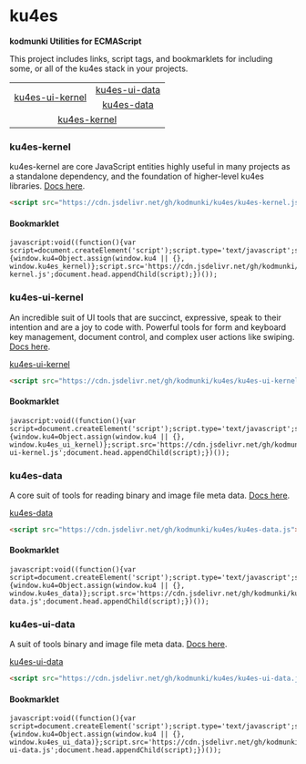 # ku4es
**kodmunki Utilities for ECMAScript**

This project includes links, script tags, and bookmarklets for including some, or all of the 
ku4es stack in your projects.

<table>
    <tr>
        <td rowspan="2" style="text-align:center">
            <a href="#ku4es-ui-kernel">ku4es-ui-kernel</a>
        </td>
        <td style="text-align:center">
            <a href="#ku4es-ui-data">ku4es-ui-data</a>
        </td>
    </tr>
    <tr>
        <td style="text-align:center">
            <a href="#ku4es-data">ku4es-data</a>
        </td>
    </tr>
    <tr>
        <td colspan="2" style="text-align:center">
            <a href="#ku4es-kernel">ku4es-kernel</a>
        </td>
    </tr>
</table>

### ku4es-kernel

ku4es-kernel are core JavaScript entities highly useful in many projects
as a standalone dependency, and the foundation of higher-level ku4es libraries.
[Docs here](ku4es-kernel.api.md).

```html
<script src="https://cdn.jsdelivr.net/gh/kodmunki/ku4es/ku4es-kernel.js"></script>
```

#### Bookmarklet

```
javascript:void((function(){var script=document.createElement('script');script.type='text/javascript';script.onload=function(){window.ku4=Object.assign(window.ku4 || {}, window.ku4es_kernel)};script.src='https://cdn.jsdelivr.net/gh/kodmunki/ku4es/ku4es-kernel.js';document.head.appendChild(script);})());
```

### ku4es-ui-kernel

An incredible suit of UI tools that are succinct, expressive, speak to their
intention and are a joy to code with. Powerful tools for form and keyboard key
management, document control, and complex user actions like swiping.
[Docs here](ku4es-ui-kernel.api.md).

[ku4es-ui-kernel](https://cdn.jsdelivr.net/gh/kodmunki/ku4es/ku4es-ui-kernel.js)

```html
<script src="https://cdn.jsdelivr.net/gh/kodmunki/ku4es/ku4es-ui-kernel.js"></script>
```

#### Bookmarklet

```
javascript:void((function(){var script=document.createElement('script');script.type='text/javascript';script.onload=function(){window.ku4=Object.assign(window.ku4 || {}, window.ku4es_ui_kernel)};script.src='https://cdn.jsdelivr.net/gh/kodmunki/ku4es/ku4es-ui-kernel.js';document.head.appendChild(script);})());
```


### ku4es-data

A core suit of tools for reading binary and image file meta data.
[Docs here](ku4es-data.api.md).

[ku4es-data](https://cdn.jsdelivr.net/gh/kodmunki/ku4es/ku4es-data.js)

```html
<script src="https://cdn.jsdelivr.net/gh/kodmunki/ku4es/ku4es-data.js"></script>
```

#### Bookmarklet

```
javascript:void((function(){var script=document.createElement('script');script.type='text/javascript';script.onload=function(){window.ku4=Object.assign(window.ku4 || {}, window.ku4es_data)};script.src='https://cdn.jsdelivr.net/gh/kodmunki/ku4es/ku4es-data.js';document.head.appendChild(script);})());
```

### ku4es-ui-data

A  suit of tools binary and image file meta data.
[Docs here](ku4es-data.api.md).

[ku4es-ui-data](https://cdn.jsdelivr.net/gh/kodmunki/ku4es/ku4es-ui-data.js)

```html
<script src="https://cdn.jsdelivr.net/gh/kodmunki/ku4es/ku4es-ui-data.js"></script>
```

#### Bookmarklet

```
javascript:void((function(){var script=document.createElement('script');script.type='text/javascript';script.onload=function(){window.ku4=Object.assign(window.ku4 || {}, window.ku4es_ui_data)};script.src='https://cdn.jsdelivr.net/gh/kodmunki/ku4es/ku4es-ui-data.js';document.head.appendChild(script);})());

```
